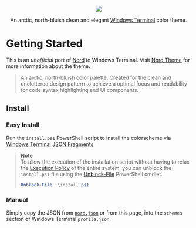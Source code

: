 <p align="center"><a href="https://github.com/thismat/nord-windows-terminal?t=123" target="_blank"><img src="https://github.com/thismat/nord-windows-terminal/blob/main/screenshot.png?raw=true&t=123"/></a></p>

<p align="center">An arctic, north-bluish clean and elegant <a href="https://github.com/microsoft/terminal">Windows Terminal</a> color theme.</p>


# Getting Started

This is an _unofficial_ port of [Nord](https://www.nordtheme.com/) to Windows Terminal. Visit [Nord Theme](https://www.nordtheme.com/) for more information about the theme. 

> An arctic, north-bluish color palette.
 Created for the clean and uncluttered design pattern to achieve a optimal focus and readability for code syntax highlighting and UI components.

## Install

### Easy Install

Run the `install.ps1` PowerShell script to install the colorscheme via [Windows Terminal JSON Fragments](https://docs.microsoft.com/en-us/windows/terminal/json-fragment-extensions#where-to-place-the-json-fragment-files)

> **Note**  
> To allow the execution of the installation script without having to relax the [Execution Policy][ps-execpolicy] of the entire system, you can unblock the `install.ps1` file using the [Unblock-File][ps-unblockfile] PowerShell cmdlet.
>
> ```powershell
> Unblock-File .\install.ps1
> ```

[ps-execpolicy]: https://docs.microsoft.com/en-us/powershell/module/microsoft.powershell.security/set-executionpolicy?view=powershell-7.2
[ps-unblockfile]: https://docs.microsoft.com/en-us/powershell/module/microsoft.powershell.utility/unblock-file?view=powershell-7.2

### Manual

Simply copy the JSON from [`nord.json`](https://raw.githubusercontent.com/thismat/nord-windows-terminal/main/nord.json) or from this page, into the `schemes` section of Windows Terminal `profile.json`.
